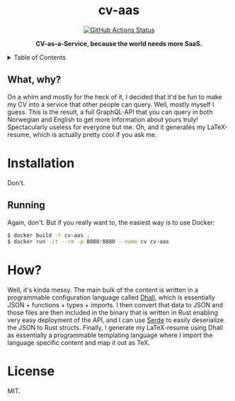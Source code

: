 <h1 align="center">cv-aas</h1>

<p align="center">
   <a href="https://github.com/sondr3/cv-aas/actions"><img alt="GitHub Actions Status" src="https://github.com/sondr3/cv-aas/workflows/pipeline/badge.svg" /></a>
   <br />
</p>

<p align="center">
   <strong>CV-as-a-Service, because the world needs more SaaS.</strong>
</p>

<details>
<summary>Table of Contents</summary>
<br />

<!-- markdown-toc start - Don't edit this section. Run M-x markdown-toc-refresh-toc -->

**Table of Contents**

- [Installation](#installation)
  - [Running](#running)
- [How?](#how)
- [License](#license)

<!-- markdown-toc end -->

</details>

## What, why?

On a whim and mostly for the heck of it, I decided that it'd be fun to make my
CV into a service that other people can query. Well, mostly myself I guess. This
is the result, a full GraphQL-API that you can query in both Norwegian and
English to get more information about yours truly! Spectacularly useless for
everyone but me. Oh, and it generates my LaTeX-resume, which is actually pretty
cool if you ask me.

# Installation

Don't.

## Running

Again, don't. But if you really want to, the easiest way is to use Docker:

```sh
$ docker build -t cv-aas .
$ docker run -it --rm -p 8080:8080 --name cv cv-aas
```

# How?

Well, it's kinda messy. The main bulk of the content is written in a
programmable configuration language called [Dhall](https://dhall-lang.org),
which is essentially JSON + functions + types + imports. I then convert that
data to JSON and those files are then included in the binary that is written in
Rust enabling very easy deployment of the API, and I can use
[Serde](https://serde.rs/) to easily deserialize the JSON to Rust structs.
Finally, I generate my LaTeX-resume using Dhall as essentially a programmable
templating language where I import the language specific content and map it out
as TeX.

# License

MIT.
